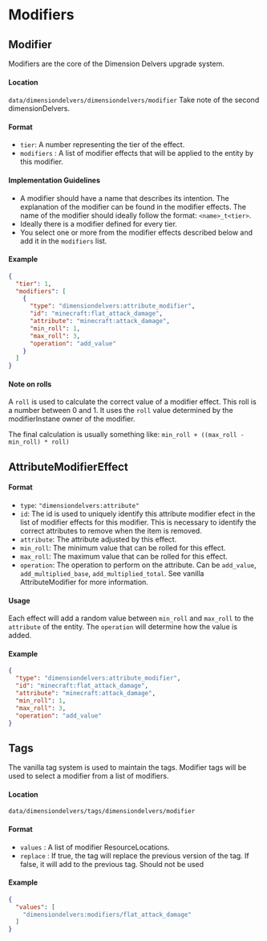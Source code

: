 # Modifiers
## Modifier
Modifiers are the core of the Dimension Delvers upgrade system.
#### Location
`data/dimensiondelvers/dimensiondelvers/modifier` Take note of the second dimensionDelvers. 
#### Format
* `tier`: A number representing the tier of the effect.
* `modifiers` : A list of modifier effects that will be applied to the entity by this modifier.
#### Implementation Guidelines
* A modifier should have a name that describes its intention. The explanation of the modifier can be found in the modifier effects. The name of the modifier should ideally follow the format: `<name>_t<tier>`.
* Ideally there is a modifier defined for every tier.
* You select one or more from the modifier effects described below and add it in the `modifiers` list.
#### Example
```json
{
  "tier": 1,
  "modifiers": [
    {
      "type": "dimensiondelvers:attribute_modifier",
      "id": "minecraft:flat_attack_damage",
      "attribute": "minecraft:attack_damage",
      "min_roll": 1,
      "max_roll": 3,
      "operation": "add_value"
    }
  ]
}
```
#### Note on rolls
A `roll` is used to calculate the correct value of a modifier effect. This roll is a number between 0 and 1. It uses the `roll` value determined by the modifierInstane owner of the modifier.

The final calculation is usually something like: `min_roll + ((max_roll - min_roll) * roll)`

## AttributeModifierEffect
#### Format
* `type`: `"dimensiondelvers:attribute"`
* `id`: The id is used to uniquely identify this attribute modifier efect in the list of modifier effects for this modifier. This is necessary to identify the correct attributes to remove when the item is removed.
* `attribute`: The attribute adjusted by this effect.
* `min_roll`: The minimum value that can be rolled for this effect. 
* `max_roll`: The maximum value that can be rolled for this effect.
* `operation`: The operation to perform on the attribute. Can be `add_value`, `add_multiplied_base`, `add_multiplied_total`. See vanilla AttributeModifier for more information.
#### Usage
Each effect will add a random value between `min_roll` and `max_roll` to the `attribute` of the entity. The `operation` will determine how the value is added.
#### Example
```json
{
  "type": "dimensiondelvers:attribute_modifier",
  "id": "minecraft:flat_attack_damage",
  "attribute": "minecraft:attack_damage",
  "min_roll": 1,
  "max_roll": 3,
  "operation": "add_value"
}
```

## Tags
The vanilla tag system is used to maintain the tags. Modifier tags will be used to select a modifier from a list of modifiers.
#### Location
`data/dimensiondelvers/tags/dimensiondelvers/modifier`
#### Format
* `values` : A list of modifier ResourceLocations.
* `replace` : If true, the tag will replace the previous version of the tag. If false, it will add to the previous tag. Should not be used
#### Example
```json
{
  "values": [
    "dimensiondelvers:modifiers/flat_attack_damage"
  ]
}
```